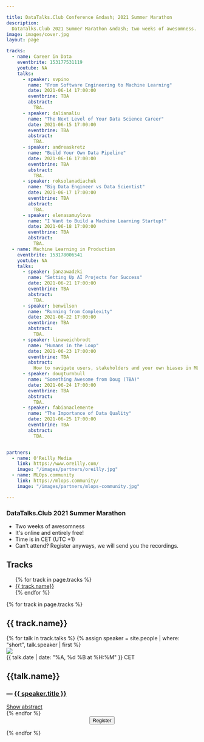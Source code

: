 ```yaml
---

title: DataTalks.Club Conference &ndash; 2021 Summer Marathon 
description:
  DataTalks.Club 2021 Summer Marathon &ndash; two weeks of awesomness.
image: images/cover.jpg
layout: page

tracks:
  - name: Career in Data
    eventbrite: 153177531119
    youtube: NA
    talks:
      - speaker: svpino
        name: "From Software Engineering to Machine Learning"
        date: 2021-06-14 17:00:00
        eventbrine: TBA
        abstract:
          TBA.
      - speaker: dalianaliu
        name: "The Next Level of Your Data Science Career"
        date: 2021-06-15 17:00:00
        eventbrine: TBA
        abstract:
          TBA.
      - speaker: andreaskretz
        name: "Build Your Own Data Pipeline"
        date: 2021-06-16 17:00:00
        eventbrine: TBA
        abstract:
          TBA.
      - speaker: roksolanadiachuk
        name: "Big Data Engineer vs Data Scientist"
        date: 2021-06-17 17:00:00
        eventbrine: TBA
        abstract:
          TBA.
      - speaker: elenasamuylova
        name: "I Want to Build a Machine Learning Startup!"
        date: 2021-06-18 17:00:00
        eventbrine: TBA
        abstract:
          TBA.
  - name: Machine Learning in Production
    eventbrite: 153178006541
    youtube: NA
    talks:
      - speaker: janzawadzki
        name: "Setting Up AI Projects for Success"
        date: 2021-06-21 17:00:00
        eventbrine: TBA
        abstract:
          TBA.
      - speaker: benwilson
        name: "Running from Complexity"
        date: 2021-06-22 17:00:00
        eventbrine: TBA
        abstract:
          TBA.
      - speaker: linaweichbrodt
        name: "Humans in the Loop"
        date: 2021-06-23 17:00:00
        eventbrine: TBA
        abstract:
          How to navigate users, stakeholders and your own biases in MLOps
      - speaker: dougturnbull
        name: "Something Awesome from Doug (TBA)"
        date: 2021-06-24 17:00:00
        eventbrine: TBA
        abstract:
          TBA.
      - speaker: fabianaclemente
        name: "The Importance of Data Quality"
        date: 2021-06-25 17:00:00
        eventbrine: TBA
        abstract:
          TBA.


partners:
  - name: O'Reilly Media
    link: https://www.oreilly.com/
    image: "/images/partners/oreilly.jpg"
  - name: MLOps.community
    link: https://mlops.community/
    image: "/images/partners/mlops-community.jpg"

---
```



### DataTalks.Club 2021 Summer Marathon

* Two weeks of awesomness
* It's online and entirely free!
* Time is in CET (UTC +1)
* Can't attend? Register anyways, we will send you the recordings.


<h2>Tracks</h2>

<ul>
{% for track in page.tracks %}
  <li>
    <a href="#{{ track.name | slugify }}">{{ track.name}}</a>
  </li>
{% endfor %}
</ul>

{% for track in page.tracks %}
<h2 id="{{ track.name | slugify }}">{{ track.name}}</h2>

<div class="conference-talks">
{% for talk in track.talks %}
  {% assign speaker = site.people | where: "short", talk.speaker | first %}
  <div class="talk-wrap d-flex">
    <div class="talk-speaker-img-container">
      <img class="talk-speaker-img" src="/{{speaker.picture}}" />
    </div>
    <div class="talk-details">
      <span class="datetime">{{ talk.date | date: "%A, %d %B at %H:%M" }} CET</span>
      <h2>{{talk.name}}</h2>
      <h3 class="speaker-name">— <a href="/people/{{talk.speaker}}.html" target="_blank">{{ speaker.title }}</a></h3>
      <span class="toggle-abscract"><a href="javascript:void();" onclick="toggle('{{ talk.name | slugify }}')">Show abstract</a></span>
      <div class="talk-absctract" id="{{ talk.name | slugify }}" style="display: none;">{{ talk.abstract }}</div>
    </div>
  </div>
{% endfor %}
</div>

<center class="my-3">
<button class="btn btn-secondary btn-lg" id="eventbrite-widget-modal-trigger-{{ track.eventbrite }}" type="button">
  <i class="fas fa-check"></i> Register
</button>
</center>

{% endfor %}



<script src="https://www.eventbrite.com/static/widgets/eb_widgets.js"></script>

<script type="text/javascript">
  var exampleCallback = function() {
      console.log('Order complete!');
  };

  {% for track in page.tracks %}
  window.EBWidgets.createWidget({
      widgetType: 'checkout',
      eventId: '{{ track.eventbrite }}',
      modal: true,
      modalTriggerElementId: 'eventbrite-widget-modal-trigger-{{ track.eventbrite }}',
      onOrderComplete: exampleCallback
  });
  {% endfor %}

  function toggle(name) {
    var x = document.getElementById(name);
    if (x.style.display === "none") {
      x.style.display = "block";
    } else {
      x.style.display = "none";
    }
  }
</script>
